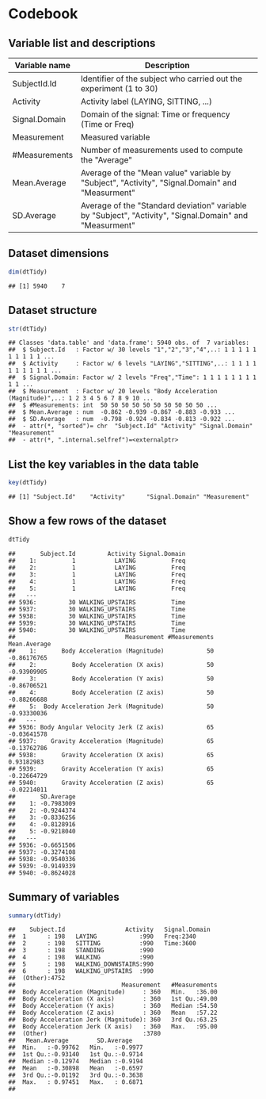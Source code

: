 Codebook
========
 Variable list and descriptions
------------------------------
  
Variable name    | Description
-----------------|-------------------------------------------------------------------
SubjectId.Id     | Identifier of the subject who carried out the experiment (1 to 30)
Activity         | Activity label (LAYING, SITTING, ...)
Signal.Domain    | Domain of the signal: Time or frequency (Time or Freq)
Measurement      | Measured variable
#Measurements    | Number of measurements used to compute the "Average"
Mean.Average     | Average of the "Mean value" variable by "Subject", "Activity", "Signal.Domain" and "Measurment"
SD.Average       | Average of the "Standard deviation" variable by "Subject", "Activity", "Signal.Domain" and "Measurment"

Dataset dimensions
-----------------
  
  
  ```r
  dim(dtTidy)
  ```
  
  ```
  ## [1] 5940    7
  ```

Dataset structure
-----------------
  
  
  ```r
  str(dtTidy)
  ```
  
  ```
  ## Classes 'data.table' and 'data.frame':	5940 obs. of  7 variables:
  ##  $ Subject.Id   : Factor w/ 30 levels "1","2","3","4",..: 1 1 1 1 1 1 1 1 1 1 ...
  ##  $ Activity     : Factor w/ 6 levels "LAYING","SITTING",..: 1 1 1 1 1 1 1 1 1 1 ...
  ##  $ Signal.Domain: Factor w/ 2 levels "Freq","Time": 1 1 1 1 1 1 1 1 1 1 ...
  ##  $ Measurement  : Factor w/ 20 levels "Body Acceleration (Magnitude)",..: 1 2 3 4 5 6 7 8 9 10 ...
  ##  $ #Measurements: int  50 50 50 50 50 50 50 50 50 50 ...
  ##  $ Mean.Average : num  -0.862 -0.939 -0.867 -0.883 -0.933 ...
  ##  $ SD.Average   : num  -0.798 -0.924 -0.834 -0.813 -0.922 ...
  ##  - attr(*, "sorted")= chr  "Subject.Id" "Activity" "Signal.Domain" "Measurement"
  ##  - attr(*, ".internal.selfref")=<externalptr>
  ```

List the key variables in the data table
----------------------------------------
  
  
  ```r
  key(dtTidy)
  ```
  
  ```
  ## [1] "Subject.Id"    "Activity"      "Signal.Domain" "Measurement"
  ```

Show a few rows of the dataset
------------------------------
  
  
  ```r
  dtTidy
  ```
  
  ```
  ##       Subject.Id         Activity Signal.Domain
  ##    1:          1           LAYING          Freq
  ##    2:          1           LAYING          Freq
  ##    3:          1           LAYING          Freq
  ##    4:          1           LAYING          Freq
  ##    5:          1           LAYING          Freq
  ##   ---                                          
  ## 5936:         30 WALKING_UPSTAIRS          Time
  ## 5937:         30 WALKING_UPSTAIRS          Time
  ## 5938:         30 WALKING_UPSTAIRS          Time
  ## 5939:         30 WALKING_UPSTAIRS          Time
  ## 5940:         30 WALKING_UPSTAIRS          Time
  ##                               Measurement #Measurements Mean.Average
  ##    1:       Body Acceleration (Magnitude)            50  -0.86176765
  ##    2:          Body Acceleration (X axis)            50  -0.93909905
  ##    3:          Body Acceleration (Y axis)            50  -0.86706521
  ##    4:          Body Acceleration (Z axis)            50  -0.88266688
  ##    5:  Body Acceleration Jerk (Magnitude)            50  -0.93330036
  ##   ---                                                               
  ## 5936: Body Angular Velocity Jerk (Z axis)            65  -0.03641578
  ## 5937:    Gravity Acceleration (Magnitude)            65  -0.13762786
  ## 5938:       Gravity Acceleration (X axis)            65   0.93182983
  ## 5939:       Gravity Acceleration (Y axis)            65  -0.22664729
  ## 5940:       Gravity Acceleration (Z axis)            65  -0.02214011
  ##       SD.Average
  ##    1: -0.7983009
  ##    2: -0.9244374
  ##    3: -0.8336256
  ##    4: -0.8128916
  ##    5: -0.9218040
  ##   ---           
  ## 5936: -0.6651506
  ## 5937: -0.3274108
  ## 5938: -0.9540336
  ## 5939: -0.9149339
  ## 5940: -0.8624028
  ```

Summary of variables
--------------------
  
  
  ```r
  summary(dtTidy)
  ```
  
  ```
  ##    Subject.Id                 Activity   Signal.Domain
  ##  1      : 198   LAYING            :990   Freq:2340    
  ##  2      : 198   SITTING           :990   Time:3600    
  ##  3      : 198   STANDING          :990                
  ##  4      : 198   WALKING           :990                
  ##  5      : 198   WALKING_DOWNSTAIRS:990                
  ##  6      : 198   WALKING_UPSTAIRS  :990                
  ##  (Other):4752                                         
  ##                              Measurement   #Measurements  
  ##  Body Acceleration (Magnitude)     : 360   Min.   :36.00  
  ##  Body Acceleration (X axis)        : 360   1st Qu.:49.00  
  ##  Body Acceleration (Y axis)        : 360   Median :54.50  
  ##  Body Acceleration (Z axis)        : 360   Mean   :57.22  
  ##  Body Acceleration Jerk (Magnitude): 360   3rd Qu.:63.25  
  ##  Body Acceleration Jerk (X axis)   : 360   Max.   :95.00  
  ##  (Other)                           :3780                  
  ##   Mean.Average        SD.Average     
  ##  Min.   :-0.99762   Min.   :-0.9977  
  ##  1st Qu.:-0.93140   1st Qu.:-0.9714  
  ##  Median :-0.12974   Median :-0.9194  
  ##  Mean   :-0.30898   Mean   :-0.6597  
  ##  3rd Qu.:-0.01192   3rd Qu.:-0.3638  
  ##  Max.   : 0.97451   Max.   : 0.6871  
  ## 
  ```
